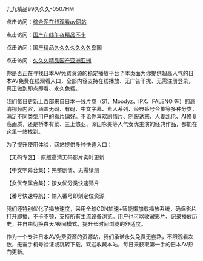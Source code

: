 九九精品99久久久-0507HM

点击访问：<a href="https://rtj-3zo.pages.dev/">综合网在线观看av网站</a>

点击访问：<a href="https://fdhf-454.pages.dev/">国产在线午夜精品不卡</a>

点击访问：<a href="https://gfd-5xg.pages.dev/">国产精品久久久久久久久岛国</a>

点击访问：<a href="https://bered.pages.dev/">久久久精品国产亚洲亚洲</a>

你是否正在寻找日本AV免费资源的稳定播放平台？本页面为你提供超高人气的日本AV免费在线观看入口，全部内容支持在线播放、无广告干扰、无需注册登录，真正做到即点即看、永久免费。

我们每日更新上百部来自日本一线片商（S1、Moodyz、IPX、FALENO 等）的高清视频内容，涵盖无码、有码、中文字幕、素人系列、经典番号合集等多种分类，满足不同类型用户的看片偏好。不论你喜欢剧情片、制服诱惑、人妻乱伦、AI修复高画质，还是桥本有菜、三上悠亚、深田咏美等人气女优主演的经典作品，都能在这里一站找到。

为了提升使用体验，网站提供多种快速入口：

【无码专区】：原版高清无码影片实时更新

【中文字幕合集】：完整剧情、无需猜测

【女优专属合集】：按女优分类快速筛片

【番号快速导航】：输入番号即刻定位资源

我们还特别优化了播放速度，采用全球CDN加速+智能懒加载播放系统，确保影片打开即播、不卡不顿，支持所有主流设备浏览。用户也可以收藏影片、记录播放历史，并自由切换白天/夜间模式，提升长时间浏览的舒适度。

作为一个专注日本AV免费资源的资源站，我们承诺永久免费无套路，不限观看次数，无需手机号验证或跳转下载。欢迎收藏本站，每日来获取第一手的日本AV热门更新。



<span style="display:none;">[Canonical link](https://github.com/nina4562/97679 ）</span>

